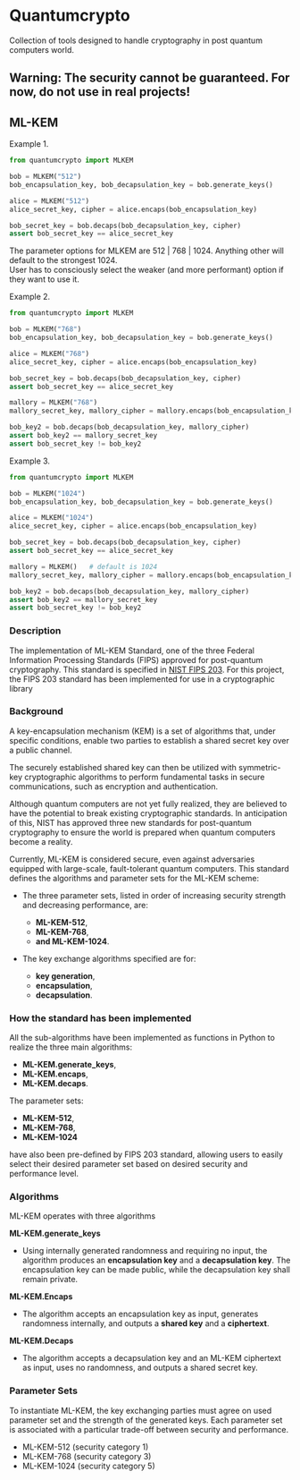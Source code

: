 # Quantumcrypto  
Collection of tools designed to handle cryptography in post quantum computers world.

## Warning: The security cannot be guaranteed. For now, do not use in real projects!  

## ML-KEM

Example 1.  
```python
from quantumcrypto import MLKEM

bob = MLKEM("512")
bob_encapsulation_key, bob_decapsulation_key = bob.generate_keys()

alice = MLKEM("512")
alice_secret_key, cipher = alice.encaps(bob_encapsulation_key)

bob_secret_key = bob.decaps(bob_decapsulation_key, cipher)
assert bob_secret_key == alice_secret_key
```

The parameter options for MLKEM are 512 | 768 | 1024. Anything other will default to the strongest 1024.  
User has to consciously select the weaker (and more performant) option if they want to use it.  

Example 2.  

```python
from quantumcrypto import MLKEM

bob = MLKEM("768")
bob_encapsulation_key, bob_decapsulation_key = bob.generate_keys()

alice = MLKEM("768")
alice_secret_key, cipher = alice.encaps(bob_encapsulation_key)

bob_secret_key = bob.decaps(bob_decapsulation_key, cipher)
assert bob_secret_key == alice_secret_key

mallory = MLKEM("768")
mallory_secret_key, mallory_cipher = mallory.encaps(bob_encapsulation_key)

bob_key2 = bob.decaps(bob_decapsulation_key, mallory_cipher)
assert bob_key2 == mallory_secret_key
assert bob_secret_key != bob_key2
```

Example 3.  
```python
from quantumcrypto import MLKEM

bob = MLKEM("1024")
bob_encapsulation_key, bob_decapsulation_key = bob.generate_keys()

alice = MLKEM("1024")
alice_secret_key, cipher = alice.encaps(bob_encapsulation_key)

bob_secret_key = bob.decaps(bob_decapsulation_key, cipher)
assert bob_secret_key == alice_secret_key

mallory = MLKEM()   # default is 1024
mallory_secret_key, mallory_cipher = mallory.encaps(bob_encapsulation_key)

bob_key2 = bob.decaps(bob_decapsulation_key, mallory_cipher)
assert bob_key2 == mallory_secret_key
assert bob_secret_key != bob_key2
```  

### Description
The implementation of ML-KEM Standard, one of the three Federal Information Processing Standards (FIPS) approved for post-quantum cryptography. 
This standard is specified in [NIST FIPS 203](https://csrc.nist.gov/pubs/fips/203/final).
For this project, the FIPS 203 standard has been implemented for use in a cryptographic library



### Background
A key-encapsulation mechanism (KEM) is a set of algorithms that, under specific conditions, enable two parties to establish a shared secret key over a public channel.

The securely established shared key can then be utilized with symmetric-key cryptographic algorithms to perform fundamental tasks in secure communications, such as encryption and authentication.

Although quantum computers are not yet fully realized, they are believed to have the potential to break existing cryptographic standards. In anticipation of this, NIST has approved three new standards for post-quantum cryptography to ensure the world is prepared when quantum computers become a reality.

Currently, ML-KEM is considered secure, even against adversaries equipped with large-scale, fault-tolerant quantum computers. This standard defines the algorithms and parameter sets for the ML-KEM scheme:

- The three parameter sets, listed in order of increasing security strength and decreasing performance, are:  
    - **ML-KEM-512**,  
    - **ML-KEM-768**,  
    - **and ML-KEM-1024**.  

- The key exchange algorithms specified are for:  
    - **key generation**,  
    - **encapsulation**,  
    - **decapsulation**.


### How the standard has been implemented
All the sub-algorithms have been implemented as functions in Python to realize the three main algorithms:  
- **ML-KEM.generate_keys**,  
- **ML-KEM.encaps**,  
- **ML-KEM.decaps**.  

The parameter sets:  
- **ML-KEM-512**,  
- **ML-KEM-768**,  
- **ML-KEM-1024**  

have also been pre-defined by FIPS 203 standard, allowing users to easily select their desired parameter set based on desired security and performance level.


### Algorithms
ML-KEM operates with three algorithms  

**ML-KEM.generate_keys**  
- Using internally generated randomness and requiring no input, the algorithm produces an **encapsulation key** and a **decapsulation key**. The encapsulation key can be made public, while the decapsulation key shall remain private.  

**ML-KEM.Encaps**  
- The algorithm accepts an encapsulation key as input, generates randomness internally, and outputs a **shared key** and a **ciphertext**. 

**ML-KEM.Decaps**  
- The algorithm accepts a decapsulation key and an ML-KEM ciphertext as input, uses no randomness, and outputs a shared secret key.

### Parameter Sets
To instantiate ML-KEM, the key exchanging parties must agree on used parameter set and the strength of the generated keys. Each parameter set is associated with a particular trade-off between security and performance.
- ML-KEM-512 (security category 1)
- ML-KEM-768 (security category 3)
- ML-KEM-1024 (security category 5)
